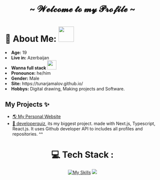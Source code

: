 <h1 align="center">~ 𝓦𝓮𝓵𝓬𝓸𝓶𝓮 𝓽𝓸 𝓶𝔂 𝓟𝓻𝓸𝓯𝓲𝓵𝓮 ~</h1>

# 💫 About Me: <img src="https://media.giphy.com/media/mGcNjsfWAjY5AEZNw6/giphy.gif" width="50">
  <div align="center">
  </div>
  <li>
 <b>Age:</b> 19</li>
  <li>
 <b>Live in:</b> Azerbaijan</li>
<li>
<b>Wanna full stack</b> <img src="https://media.giphy.com/media/WUlplcMpOCEmTGBtBW/giphy.gif" width="30">
</li>
<li>
<b>Pronounce:</b> he/him
</li>
<li>
<b>Gender:</b> Male
</li>
<li>
<b>Site:</b> https://tunarjamalov.github.io/
</li>
<li>
<b>Hobbys:</b> Digital drawing, Making projects and Software.
</li>

## My Projects ✨

- [🌎 My Personal Website](https://tunarjamalov.github.io/)
- [📖 developerquiz](https://developerquiz.vercel.app/), its my biggest project. made with Next.js, Typescript, React.js. It uses Github developer API  to includes all profiles and repositories. ^^



<div align="center">
  <h1>💻 Tech Stack :</h1>

[![My Skills](https://skillicons.dev/icons?i=js,html,css,discordjs,discord,express,lua,mongodb,nodejs,ps,pr,ae,react,robloxstudio,ts,vscode,vercel,bun,git,bootstrap,cloudflare,electron,md,npm,obsidian,powershell,stackoverflow,tailwind)](https://parsher.xyz)
![](https://github-readme-stats.vercel.app/api/top-langs/?username=TunarJamalov&theme=dark&hide_border=true&include_all_commits=false&count_private=false&layout=compact)
</div>


<!-- uwu :3 -->
